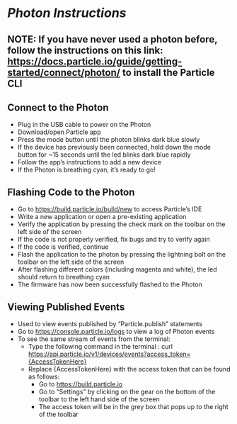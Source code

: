 # *Photon Instructions* 
## NOTE: If you have never used a photon before, follow the instructions on this link: https://docs.particle.io/guide/getting-started/connect/photon/ to install the Particle CLI 

## Connect to the Photon

*	Plug in the USB cable to power on the Photon
*	Download/open Particle app
*	Press the mode button until the photon blinks dark blue slowly
*	If the device has previously been connected, hold down the mode button for ~15 seconds until the led blinks dark blue rapidly
*	Follow the app’s instructions to add a new device 
*	If the Photon is breathing cyan, it’s ready to go!

## Flashing Code to the Photon

*	Go to https://build.particle.io/build/new to access Particle’s IDE
*	Write a new application or open a pre-existing application
*	Verify the application by pressing the check mark on the toolbar on the left side of the screen 
  *	If the code is not properly verified, fix bugs and try to verify again
  *	If the code is verified, continue
*	Flash the application to the photon by pressing the lightning bolt on the toolbar on the left side of the screen
*	After flashing different colors (including magenta and white), the led should return to breathing cyan 
*	The firmware has now been successfully flashed to the Photon  

## Viewing Published Events 

*	Used to view events published by “Particle.publish” statements
*	Go to https://console.particle.io/logs to view a log of Photon events
*	To see the same stream of events from the terminal:
    *	Type the following command in the terminal : curl https://api.particle.io/v1/devices/events?access_token={AccessTokenHere}
    *	Replace {AccessTokenHere} with the access token that can be found as follows:
        *	Go to https://build.particle.io
        *	Go to “Settings” by clicking on the gear on the bottom of the toolbar to the left hand side of the screen
        *	The access token will be in the grey box that pops up to the right of the toolbar 
